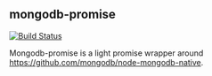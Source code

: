 mongodb-promise
---------------

[![Build Status](https://travis-ci.org/jbong/mongodb-promise.svg?branch=master)](https://travis-ci.org/jbong/mongodb-promise)


Mongodb-promise is a light promise wrapper around https://github.com/mongodb/node-mongodb-native.